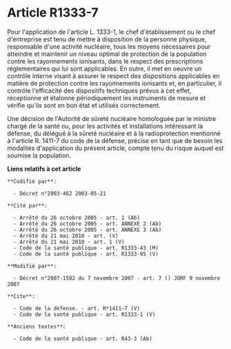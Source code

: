 # Article R1333-7

Pour l'application de l'article L. 1333-1, le chef d'établissement ou le chef d'entreprise est tenu de mettre à disposition
de la personne physique, responsable d'une activité nucléaire, tous les moyens nécessaires pour atteindre et maintenir un
niveau optimal de protection de la population contre les rayonnements ionisants, dans le respect des prescriptions
réglementaires qui lui sont applicables. En outre, il met en oeuvre un contrôle interne visant à assurer le respect des
dispositions applicables en matière de protection contre les rayonnements ionisants et, en particulier, il contrôle
l'efficacité des dispositifs techniques prévus à cet effet, réceptionne et étalonne périodiquement les instruments de mesure
et vérifie qu'ils sont en bon état et utilisés correctement. 

Une décision de l'Autorité de sûreté nucléaire homologuée par le ministre chargé de la santé ou, pour les activités et
installations intéressant la défense, du délégué à la sûreté nucléaire et à la radioprotection mentionné à l'article R.
1411-7 du code de la défense, précise en tant que de besoin les modalités d'application du présent article, compte tenu du
risque auquel est soumise la population.

**Liens relatifs à cet article**

	**Codifié par**:

	  - Décret n°2003-462 2003-05-21

	**Cité par**:

	  - Arrêté du 26 octobre 2005 - art. 1 (Ab)
	  - Arrêté du 26 octobre 2005 - art. ANNEXE 2 (Ab)
	  - Arrêté du 26 octobre 2005 - art. ANNEXE 3 (Ab)
	  - Arrêté du 21 mai 2010 - art. (V)
	  - Arrêté du 21 mai 2010 - art. 1 (V)
	  - Code de la santé publique - art. R1333-43 (M)
	  - Code de la santé publique - art. R1333-95 (V)

	**Modifié par**:

	  - Décret n°2007-1582 du 7 novembre 2007 - art. 7 () JORF 9 novembre 2007

	**Cite**:

	  - Code de la défense. - art. R*1411-7 (V)
	  - Code de la santé publique - art. R1333-1 (V)

	**Anciens textes**:

	  - Code de la santé publique - art. R43-3 (Ab)
